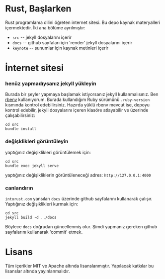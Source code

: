 # Rust, Başlarken

Rust programlama dilini öğreten internet sitesi. Bu depo kaynak materyalleri içermektedir. 
İki ana bölüme ayrılmıştır:

- `src` -- jekyll dosyalarını içerir
- `docs` -- github sayfaları için 'render' jekyll dosyalarını içerir 
- `keynote` -- sunumlar için kaynak metinleri içerir

# İnternet sitesi

### henüz yapmadıysanız jekyll yükleyin

Burada bir şeyler yapmaya başlamak istiyorsanız jekyll kullanmalısınız. Ben
[rbenv](https://github.com/rbenv/rbenv) kullanıyorum. Burada kullandığım 
Ruby sürümünü `.ruby-version` kısmında kontrol edebilirsiniz. 
Hazırda yüklü rbenv mevcut ise, depoyu kontrol edebilir, jekyll dosyalarını içeren klasöre atlayabilir
ve üzerinde çalışabilirsiniz:
```
cd src
bundle install
```

### değişklikleri görüntüleyin

yaptığınız değişiklikleri görüntülemek için:

```
cd src
bundle exec jekyll serve
```

yaptığınız değişikliklerin görüntüleneceği adres: `http://127.0.0.1:4000`

### canlandırın

`intorust.com` yansıları `docs`  üzerinde github sayfalarını kullanarak çalışır. Yaptığınız değişiklikleri kurmak için:

```
cd src
jekyll build -d ../docs
```

Böylece `docs` doğrudan güncellenmiş olur. Şimdi yapmanız gereken github sayfalarını kullanarak 'commit' etmek.

# Lisans

Tüm içerikler MIT ve Apache altında lisanslanmıştır.
Yapılacak katkılar bu lisanslar altında yayınlanmalıdır.

